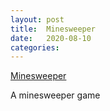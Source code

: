 ```yaml
---
layout: post
title:  Minesweeper
date:   2020-08-10
categories:
---
```

[Minesweeper](https://github.com/ShaneBeuerman/Minesweeper)

A minesweeper game